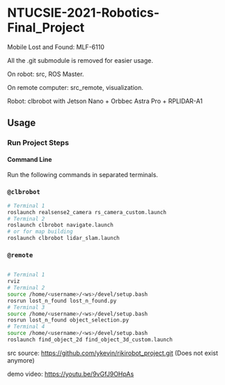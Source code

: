 # NTUCSIE-2021-Robotics-Final_Project

 Mobile Lost and Found: MLF-6110
 
 
 All the .git submodule is removed for easier usage.
 
 On robot: src, ROS Master.
 
 On remote computer: src_remote, visualization.
 
 Robot: clbrobot with Jetson Nano + Orbbec Astra Pro + RPLIDAR-A1
 
## Usage

### Run Project Steps

#### Command Line

Run the following commands in separated terminals.

### `@clbrobot`

```bash
# Terminal 1
roslaunch realsense2_camera rs_camera_custom.launch 
# Terminal 2
roslaunch clbrobot navigate.launch
# or for map building
roslaunch clbrobot lidar_slam.launch
```

### `@remote`

```bash

# Terminal 1
rviz
# Terminal 2
source /home/<username>/<ws>/devel/setup.bash
rosrun lost_n_found lost_n_found.py
# Terminal 3
source /home/<username>/<ws>/devel/setup.bash
rosrun lost_n_found object_selection.py
# Terminal 4
source /home/<username>/<ws>/devel/setup.bash
roslaunch find_object_2d find_object_3d_custom.launch
```
  
src source: https://github.com/ykevin/rikirobot_project.git (Does not exist anymore)

demo video: https://youtu.be/9vGfJ9OHpAs

